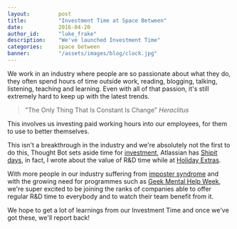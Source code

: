 ```yaml
---
layout:         post
title:          "Investment Time at Space Between"
date:           2016-04-20
author_id:      "luke_frake"
description:    "We've launched Investment Time"
categories:     space between
banner:         "/assets/images/blog/clock.jpg"
---
```


We work in an industry where people are so passionate about what they do, they often spend hours of time outside work, reading, blogging, talking, listening, teaching and learning. Even with all of that passion, it's still extremely hard to keep up with the latest trends.

<blockquote>
	"The Only Thing That Is Constant Is Change"
	<cite>Heraclitus</cite>
</blockquote>

This involves us investing paid working hours into our employees, for them to use to better themselves.

This isn't a breakthrough in the industry and we're absolutely not the first to do this, Thought Bot sets aside time for <a href="https://playbook.thoughtbot.com/#investment">investment</a>, Atlassian has <a href="https://www.atlassian.com/company/shipit" target="_blank">Shipit days</a>, in fact, I wrote about the value of R&amp;D time while at <a href="http://hungrygeek.holidayextras.co.uk/2015/03/09/how-we-do-r-and-d-time-at-holiday-extras/" target="_blank">Holiday Extras</a>.

With more people in our industry suffering from <a href="https://davidwalsh.name/impostor-syndrome" target="_blank">imposter syndrome</a> and with the growing need for programmes such as <a href="http://geekmentalhelp.com/" target="_blakn">Geek Mental Help Week</a>, we're super excited to be joining the ranks of companies able to offer regular R&amp;D time to everybody and to watch their team benefit from it.

We hope to get a lot of learnings from our Investment Time and once we've got these, we'll report back!